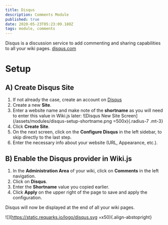 ```yaml
---
title: Disqus
description: Comments Module
published: true
date: 2020-05-23T05:23:09.180Z
tags: module, comments
---
```


Disqus is a discussion service to add commenting and sharing capabilities to all your wiki pages.
[disqus.com](https://disqus.com)

# Setup

## A) Create Disqus Site

1. If not already the case, create an account on [Disqus](https://disqus.com/)
1. Create a new **Site**.
1. Enter a website name and make note of the **shortname** as you will need to enter this value in Wiki.js later:
![Disqus New Site Screen](/assets/modules/disqus-setup-shortname.png =500x){.radius-7 .mt-3}
1. Click **Create Site**.
1. On the next screen, click on the **Configure Disqus** in the left sidebar, to skip directly to the last step.
1. Enter the necessary info about your website (URL, Appearance, etc.).

## B) Enable the Disqus provider in Wiki.js

1. In the **Administration Area** of your wiki, click on **Comments** in the left navigation.
1. Click on **Disqus**.
1. Enter the **Shortname** value you copied earlier.
1. Click **Apply** on the upper right of the page to save and apply the configuration.

Disqus will now be displayed at the end of all your wiki pages.

![](https://static.requarks.io/logo/disqus.svg =x50){.align-abstopright}
  